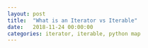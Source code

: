 ```yaml
---
layout: post
title:  "What is an Iterator vs Iterable"
date:   2018-11-24 00:00:00
categories: iterator, iterable, python map
---
```


